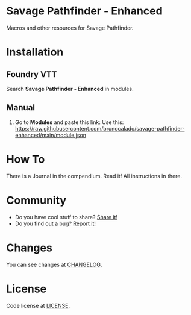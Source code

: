# Savage Pathfinder - Enhanced
Macros and other resources for Savage Pathfinder.

# Installation

## Foundry VTT
Search **Savage Pathfinder - Enhanced** in modules.

## Manual
1. Go to **Modules** and paste this link: 
Use this: https://raw.githubusercontent.com/brunocalado/savage-pathfinder-enhanced/main/module.json

# How To
There is a Journal in the compendium. Read it! All instructions in there.

# Community
- Do you have cool stuff to share? [Share it!](https://github.com/brunocalado/savage-pathfinder-enhanced/issues)
- Do you find out a bug? [Report it!](https://github.com/brunocalado/savage-pathfinder-enhanced/issues)

# Changes
You can see changes at [CHANGELOG](CHANGELOG.md).

# License
Code license at [LICENSE](LICENSE).